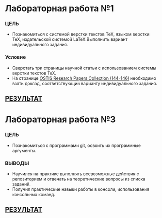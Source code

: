 # Лабораторная работа №1

### ЦЕЛЬ
- Познакомиться с системой верстки текстов TeX, языком верстки TeX, издательской системой LaTeX.Выполнить вариант индивидуального задания.

### Условие
- Сверстать три страницы научной статьи с использованием системы верстки текстов TeX.
- На странице [OSTIS Research Papers Collection (144-146)](https://proc.ostis.net/proc/Proceedings%20OSTIS-2024.pdf) необходимо взять доклад, соответствующий варианту индивидуального задания.

## [РЕЗУЛЬТАТ](Lab1/Lab1.pdf)

# Лабораторная работа №3

### ЦЕЛЬ
- Познакомиться с программами git, освоить их программные аргументы.

### ВЫВОДЫ
- Научился на практике выполнять всевозможные действия с репозиторием и отвечать на теоретические вопросы из списка заданий.
- Получил практические навыки работы в консоли, использования консольных команд.

## [РЕЗУЛЬТАТ](Lab3.pdf)

